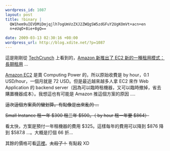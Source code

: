 ```yaml
--- 
wordpress_id: 1087
layout: post
title: !binary |
  QW1hem9uIEVDMiDmjqjlh7ogUmVzZXJ2ZWQgSW5zdGFuY2UgKOmVt+acn+en
  n+eUqO+8ie+8gQ==

date: 2009-03-13 02:30:16 +08:00
wordpress_url: http://blog.xdite.net/?p=1087
---
```

這是剛剛從 <a href="http://www.techcrunchit.com/2009/03/12/amazon-web-services-rolls-out-new-pricing-model-for-ec2/">TechCrunch</a> 上看到的，<a href="http://aws.typepad.com/aws/2009/03/announcing-ec2-reserved-instances.html">Amazon 新推出了 EC2 新的一種租用模式：長期租用</a> ...

<a href="http://aws.amazon.com/ec2/">Amazon EC2</a> 是賣 Computing Power 的，所以原始收費是 by hour，0.1 USD/hour，一個月就是 72 USD。但是最近越來越多人拿 EC2 來作 Web Application 的 backend server（因為可以臨時租機器，又可以臨時撤掉，省去購置機器成本）。我想這也有可能是 Amazon 推這個方案的原因 ....

<del datetime="2009-03-13T02:31:41+00:00">這次這個方案真的蠻划算。有點像是出來亂的 ...</del>

<del datetime="2009-03-13T02:31:41+00:00">Small Instance 租一年 $300 租三年 $500。（ by hour 租一年要 $864）</del>

看太快，方案是預付一年租機器的費用 $325。這樣每年的費用可以降到 $876 降到 $587.8 ...。大概是打個 66 折...

其餘的價格可看<a href="http://aws.amazon.com/ec2/#pricing">這裡</a>。<del datetime="2009-03-13T02:31:41+00:00">太殺了！</del> 有點殺 XD
 

